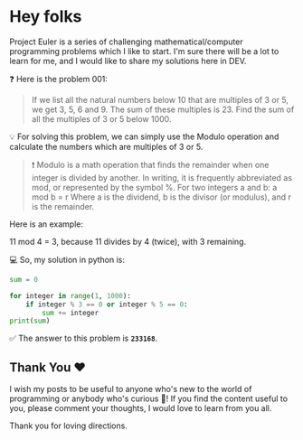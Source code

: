 # Hey folks

Project Euler is a series of challenging mathematical/computer programming problems which I like to start. I'm sure there will be a lot to learn for me, and I would like to share my solutions here in DEV.

❓ Here is the problem 001:

> If we list all the natural numbers below 10 that are multiples of 3 or 5, we get 3, 5, 6 and 9. The sum of these multiples is 23.
> Find the sum of all the multiples of 3 or 5 below 1000.

💡 For solving this problem, we can simply use the Modulo operation and calculate the numbers which are multiples of 3 or 5.

> ❗ Modulo is a math operation that finds the remainder when one integer is divided by another. In writing, it is frequently abbreviated as mod, or represented by the symbol %.
> For two integers a and b:
> a mod b = r
> Where a is the dividend, b is the divisor (or modulus), and r is the remainder.

Here is an example:

11 mod 4 = 3, because 11 divides by 4 (twice), with 3 remaining.

💻 So, my solution in python is:

```python
sum = 0

for integer in range(1, 1000):
    if integer % 3 == 0 or integer % 5 == 0:
        sum += integer
print(sum)
```

✅ The answer to this problem is **`233168`**.

## **Thank You** ❤️

I wish my posts to be useful to anyone who's new to the world of programming or anybody who's curious 🧐!
If you find the content useful to you, please comment your thoughts, I would love to learn from you all.

Thank you for loving directions.

